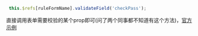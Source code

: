 ```js
 this.$refs[ruleFormName].validateField('checkPass');
 ```
 直接调用表单需要校验的某个prop即可(问了两个同事都不知道有这个方法)，[官方示例](http://element.eleme.io/#/zh-CN/component/form#zi-ding-yi-xiao-yan-gui-ze)
